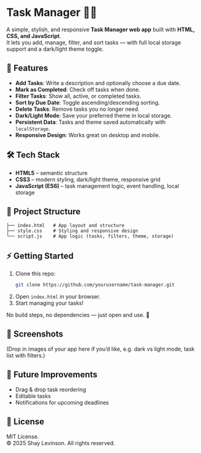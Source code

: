 # Task Manager 📝✅

A simple, stylish, and responsive **Task Manager web app** built with **HTML, CSS, and JavaScript**.  
It lets you add, manage, filter, and sort tasks — with full local storage support and a dark/light theme toggle.

## 🚀 Features

- **Add Tasks**: Write a description and optionally choose a due date.
- **Mark as Completed**: Check off tasks when done.
- **Filter Tasks**: Show all, active, or completed tasks.
- **Sort by Due Date**: Toggle ascending/descending sorting.
- **Delete Tasks**: Remove tasks you no longer need.
- **Dark/Light Mode**: Save your preferred theme in local storage.
- **Persistent Data**: Tasks and theme saved automatically with `localStorage`.
- **Responsive Design**: Works great on desktop and mobile.

## 🛠️ Tech Stack

- **HTML5** – semantic structure  
- **CSS3** – modern styling, dark/light theme, responsive grid  
- **JavaScript (ES6)** – task management logic, event handling, local storage

## 📂 Project Structure

```
├── index.html   # App layout and structure
├── style.css    # Styling and responsive design
└── script.js    # App logic (tasks, filters, theme, storage)
```

## ⚡ Getting Started

1. Clone this repo:
   ```bash
   git clone https://github.com/yourusername/task-manager.git
   ```
2. Open `index.html` in your browser.
3. Start managing your tasks!

No build steps, no dependencies — just open and use. 🎉

## 🎨 Screenshots

(Drop in images of your app here if you’d like, e.g. dark vs light mode, task list with filters.)

## 📌 Future Improvements

- Drag & drop task reordering  
- Editable tasks  
- Notifications for upcoming deadlines  

## 📄 License

MIT License.  
© 2025 Shay Levinson. All rights reserved.
